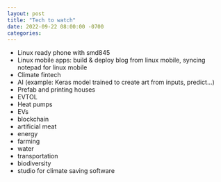 ```yaml
---
layout: post
title: "Tech to watch"
date: 2022-09-22 08:00:00 -0700
categories:
---
```


- Linux ready phone with smd845
- Linux mobile apps: build & deploy blog from linux mobile, syncing notepad for linux mobile
- Climate fintech
- AI (example: Keras model trained to create art from inputs, predict…)
- Prefab and printing houses
- EVTOL
- Heat pumps
- EVs
- blockchain
- artificial meat
- energy
- farming
- water
- transportation
- biodiversity
- studio for climate saving software
